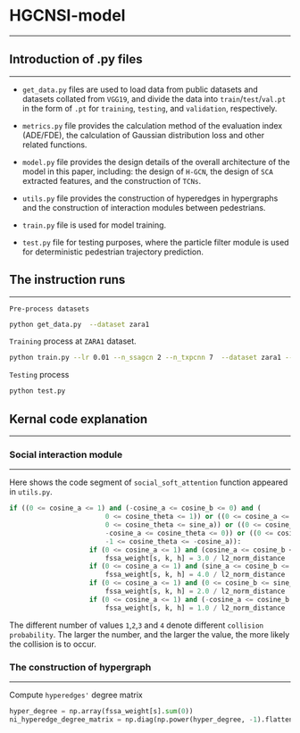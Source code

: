 # HGCNSI-model
___
## Introduction of .py files
___
*
    `get_data.py` files are used to load data from public datasets and datasets collated from `VGG19`, and divide the data into `train`/`test`/`val.pt` in the form of `.pt` for `training`, `testing`, and `validation`, respectively.
    
*    `metrics.py` file provides the calculation method of the evaluation index (ADE/FDE), the calculation of Gaussian distribution loss and other related functions.
    
*    `model.py` file provides the design details of the overall architecture of the model in this paper, including: the design of `H-GCN`, the design of `SCA` extracted features, and the construction of `TCNs`.
    
*    `utils.py` file provides the construction of hyperedges in hypergraphs and the construction of interaction modules between pedestrians.
    
*    `train.py` file is used for model training.
    
*    `test.py` file for testing purposes, where the particle filter module is used for deterministic pedestrian trajectory prediction.

## The instruction runs
___
`Pre-process datasets`
```Bash
python get_data.py  --dataset zara1
```

`Training` process at `ZARA1` dataset.
```Bash
python train.py --lr 0.01 --n_ssagcn 2 --n_txpcnn 7  --dataset zara1 --tag ssagcn-zara1 --use_lrschd --num_epochs 400
```

`Testing` process
```Bash
python test.py
```

## Kernal code explanation
___
### Social interaction module
---
Here shows the code segment of `social_soft_attention` function appeared in `utils.py`.
```Python
if ((0 <= cosine_a <= 1) and (-cosine_a <= cosine_b <= 0) and (
                        0 <= cosine_theta <= 1)) or ((0 <= cosine_a <= 1) and (0 <= cosine_b <= sine_a) and (
                        0 <= cosine_theta <= sine_a)) or ((0 <= cosine_a <= 1) and (sine_a <= cosine_b <= 1) and (
                        -cosine_a <= cosine_theta <= 0)) or ((0 <= cosine_a <= 1) and (cosine_a <= cosine_b <= 1) and (
                        -1 <= cosine_theta <= -cosine_a)):
                    if (0 <= cosine_a <= 1) and (cosine_a <= cosine_b <= 1) and (-1 <= cosine_theta <= -cosine_a):  # 3
                        fssa_weight[s, k, h] = 3.0 / l2_norm_distance
                    if (0 <= cosine_a <= 1) and (sine_a <= cosine_b <= 1) and (-cosine_a <= cosine_theta <= 0):  # 4
                        fssa_weight[s, k, h] = 4.0 / l2_norm_distance
                    if (0 <= cosine_a <= 1) and (0 <= cosine_b <= sine_a) and (0 <= cosine_theta <= sine_a):  # 2
                        fssa_weight[s, k, h] = 2.0 / l2_norm_distance
                    if (0 <= cosine_a <= 1) and (-cosine_a <= cosine_b <= 0) and (0 <= cosine_theta <= 1):  # 1
                        fssa_weight[s, k, h] = 1.0 / l2_norm_distance
```
The different number of values `1`,`2`,`3` and `4` denote different `collision probability`. The larger the number, and the larger the value, the more likely the collision is to occur.

### The construction of hypergraph
---
Compute `hyperedges'` degree matrix
```Python
hyper_degree = np.array(fssa_weight[s].sum(0))
ni_hyperedge_degree_matrix = np.diag(np.power(hyper_degree, -1).flatten())
```
